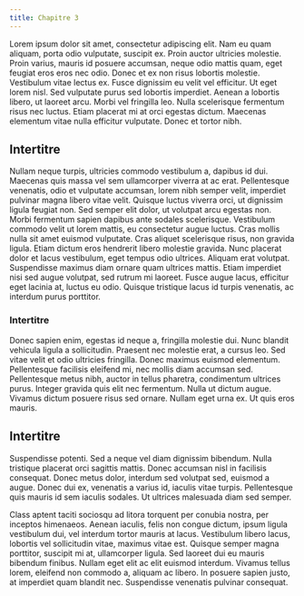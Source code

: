 ```yaml
---
title: Chapitre 3
---
```


Lorem ipsum dolor sit amet, consectetur adipiscing elit. Nam eu quam aliquam, porta odio vulputate, suscipit ex. Proin auctor ultricies molestie. Proin varius, mauris id posuere accumsan, neque odio mattis quam, eget feugiat eros eros nec odio. Donec et ex non risus lobortis molestie. Vestibulum vitae lectus ex. Fusce dignissim eu velit vel efficitur. Ut eget lorem nisl. Sed vulputate purus sed lobortis imperdiet. Aenean a lobortis libero, ut laoreet arcu. Morbi vel fringilla leo. Nulla scelerisque fermentum risus nec luctus. Etiam placerat mi at orci egestas dictum. Maecenas elementum vitae nulla efficitur vulputate. Donec et tortor nibh.

## Intertitre

Nullam neque turpis, ultricies commodo vestibulum a, dapibus id dui. Maecenas quis massa vel sem ullamcorper viverra at ac erat. Pellentesque venenatis, odio et vulputate accumsan, lorem nibh semper velit, imperdiet pulvinar magna libero vitae velit. Quisque luctus viverra orci, ut dignissim ligula feugiat non. Sed semper elit dolor, ut volutpat arcu egestas non. Morbi fermentum sapien dapibus ante sodales scelerisque. Vestibulum commodo velit ut lorem mattis, eu consectetur augue luctus. Cras mollis nulla sit amet euismod vulputate. Cras aliquet scelerisque risus, non gravida ligula. Etiam dictum eros hendrerit libero molestie gravida. Nunc placerat dolor et lacus vestibulum, eget tempus odio ultrices. Aliquam erat volutpat. Suspendisse maximus diam ornare quam ultrices mattis. Etiam imperdiet nisi sed augue volutpat, sed rutrum mi laoreet. Fusce augue lacus, efficitur eget lacinia at, luctus eu odio. Quisque tristique lacus id turpis venenatis, ac interdum purus porttitor.

### Intertitre

Donec sapien enim, egestas id neque a, fringilla molestie dui. Nunc blandit vehicula ligula a sollicitudin. Praesent nec molestie erat, a cursus leo. Sed vitae velit et odio ultricies fringilla. Donec maximus euismod elementum. Pellentesque facilisis eleifend mi, nec mollis diam accumsan sed. Pellentesque metus nibh, auctor in tellus pharetra, condimentum ultrices purus. Integer gravida quis elit nec fermentum. Nulla ut dictum augue. Vivamus dictum posuere risus sed ornare. Nullam eget urna ex. Ut quis eros mauris.

## Intertitre

Suspendisse potenti. Sed a neque vel diam dignissim bibendum. Nulla tristique placerat orci sagittis mattis. Donec accumsan nisl in facilisis consequat. Donec metus dolor, interdum sed volutpat sed, euismod a augue. Donec dui ex, venenatis a varius id, iaculis vitae turpis. Pellentesque quis mauris id sem iaculis sodales. Ut ultrices malesuada diam sed semper.

Class aptent taciti sociosqu ad litora torquent per conubia nostra, per inceptos himenaeos. Aenean iaculis, felis non congue dictum, ipsum ligula vestibulum dui, vel interdum tortor mauris at lacus. Vestibulum libero lacus, lobortis vel sollicitudin vitae, maximus vitae est. Quisque semper magna porttitor, suscipit mi at, ullamcorper ligula. Sed laoreet dui eu mauris bibendum finibus. Nullam eget elit ac elit euismod interdum. Vivamus tellus lorem, eleifend non commodo a, aliquam ac libero. In posuere sapien justo, at imperdiet quam blandit nec. Suspendisse venenatis pulvinar consequat.
